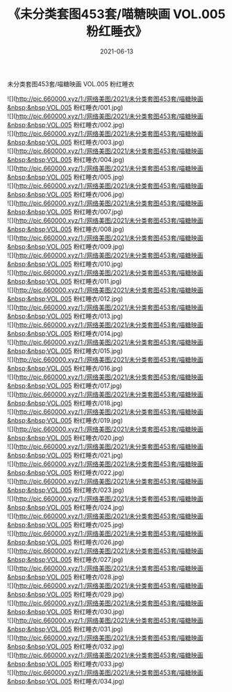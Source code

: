 ﻿---
layout: post
title:  《未分类套图453套/喵糖映画  VOL.005 粉红睡衣》
date:   2021-06-13
img: http://pic.660000.xyz/1:/网络美图/2021/未分类套图453套/喵糖映画  VOL.005 粉红睡衣/000.jpg
categories: [美女, 清纯, 唯美]
---

未分类套图453套/喵糖映画  VOL.005 粉红睡衣

 ![](http://pic.660000.xyz/1:/网络美图/2021/未分类套图453套/喵糖映画&nbsp;&nbsp;VOL.005 粉红睡衣/001.jpg) <br>![](http://pic.660000.xyz/1:/网络美图/2021/未分类套图453套/喵糖映画&nbsp;&nbsp;VOL.005 粉红睡衣/002.jpg) <br>![](http://pic.660000.xyz/1:/网络美图/2021/未分类套图453套/喵糖映画&nbsp;&nbsp;VOL.005 粉红睡衣/003.jpg) <br>![](http://pic.660000.xyz/1:/网络美图/2021/未分类套图453套/喵糖映画&nbsp;&nbsp;VOL.005 粉红睡衣/004.jpg) <br>![](http://pic.660000.xyz/1:/网络美图/2021/未分类套图453套/喵糖映画&nbsp;&nbsp;VOL.005 粉红睡衣/005.jpg) <br>![](http://pic.660000.xyz/1:/网络美图/2021/未分类套图453套/喵糖映画&nbsp;&nbsp;VOL.005 粉红睡衣/006.jpg) <br>![](http://pic.660000.xyz/1:/网络美图/2021/未分类套图453套/喵糖映画&nbsp;&nbsp;VOL.005 粉红睡衣/007.jpg) <br>![](http://pic.660000.xyz/1:/网络美图/2021/未分类套图453套/喵糖映画&nbsp;&nbsp;VOL.005 粉红睡衣/008.jpg) <br>![](http://pic.660000.xyz/1:/网络美图/2021/未分类套图453套/喵糖映画&nbsp;&nbsp;VOL.005 粉红睡衣/009.jpg) <br>![](http://pic.660000.xyz/1:/网络美图/2021/未分类套图453套/喵糖映画&nbsp;&nbsp;VOL.005 粉红睡衣/010.jpg) <br>![](http://pic.660000.xyz/1:/网络美图/2021/未分类套图453套/喵糖映画&nbsp;&nbsp;VOL.005 粉红睡衣/011.jpg) <br>![](http://pic.660000.xyz/1:/网络美图/2021/未分类套图453套/喵糖映画&nbsp;&nbsp;VOL.005 粉红睡衣/012.jpg) <br>![](http://pic.660000.xyz/1:/网络美图/2021/未分类套图453套/喵糖映画&nbsp;&nbsp;VOL.005 粉红睡衣/013.jpg) <br>![](http://pic.660000.xyz/1:/网络美图/2021/未分类套图453套/喵糖映画&nbsp;&nbsp;VOL.005 粉红睡衣/014.jpg) <br>![](http://pic.660000.xyz/1:/网络美图/2021/未分类套图453套/喵糖映画&nbsp;&nbsp;VOL.005 粉红睡衣/015.jpg) <br>![](http://pic.660000.xyz/1:/网络美图/2021/未分类套图453套/喵糖映画&nbsp;&nbsp;VOL.005 粉红睡衣/016.jpg) <br>![](http://pic.660000.xyz/1:/网络美图/2021/未分类套图453套/喵糖映画&nbsp;&nbsp;VOL.005 粉红睡衣/017.jpg) <br>![](http://pic.660000.xyz/1:/网络美图/2021/未分类套图453套/喵糖映画&nbsp;&nbsp;VOL.005 粉红睡衣/018.jpg) <br>![](http://pic.660000.xyz/1:/网络美图/2021/未分类套图453套/喵糖映画&nbsp;&nbsp;VOL.005 粉红睡衣/019.jpg) <br>![](http://pic.660000.xyz/1:/网络美图/2021/未分类套图453套/喵糖映画&nbsp;&nbsp;VOL.005 粉红睡衣/020.jpg) <br>![](http://pic.660000.xyz/1:/网络美图/2021/未分类套图453套/喵糖映画&nbsp;&nbsp;VOL.005 粉红睡衣/021.jpg) <br>![](http://pic.660000.xyz/1:/网络美图/2021/未分类套图453套/喵糖映画&nbsp;&nbsp;VOL.005 粉红睡衣/022.jpg) <br>![](http://pic.660000.xyz/1:/网络美图/2021/未分类套图453套/喵糖映画&nbsp;&nbsp;VOL.005 粉红睡衣/023.jpg) <br>![](http://pic.660000.xyz/1:/网络美图/2021/未分类套图453套/喵糖映画&nbsp;&nbsp;VOL.005 粉红睡衣/024.jpg) <br>![](http://pic.660000.xyz/1:/网络美图/2021/未分类套图453套/喵糖映画&nbsp;&nbsp;VOL.005 粉红睡衣/025.jpg) <br>![](http://pic.660000.xyz/1:/网络美图/2021/未分类套图453套/喵糖映画&nbsp;&nbsp;VOL.005 粉红睡衣/026.jpg) <br>![](http://pic.660000.xyz/1:/网络美图/2021/未分类套图453套/喵糖映画&nbsp;&nbsp;VOL.005 粉红睡衣/027.jpg) <br>![](http://pic.660000.xyz/1:/网络美图/2021/未分类套图453套/喵糖映画&nbsp;&nbsp;VOL.005 粉红睡衣/028.jpg) <br>![](http://pic.660000.xyz/1:/网络美图/2021/未分类套图453套/喵糖映画&nbsp;&nbsp;VOL.005 粉红睡衣/029.jpg) <br>![](http://pic.660000.xyz/1:/网络美图/2021/未分类套图453套/喵糖映画&nbsp;&nbsp;VOL.005 粉红睡衣/030.jpg) <br>![](http://pic.660000.xyz/1:/网络美图/2021/未分类套图453套/喵糖映画&nbsp;&nbsp;VOL.005 粉红睡衣/031.jpg) <br>![](http://pic.660000.xyz/1:/网络美图/2021/未分类套图453套/喵糖映画&nbsp;&nbsp;VOL.005 粉红睡衣/032.jpg) <br>![](http://pic.660000.xyz/1:/网络美图/2021/未分类套图453套/喵糖映画&nbsp;&nbsp;VOL.005 粉红睡衣/033.jpg) <br>![](http://pic.660000.xyz/1:/网络美图/2021/未分类套图453套/喵糖映画&nbsp;&nbsp;VOL.005 粉红睡衣/034.jpg) <br>